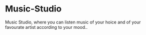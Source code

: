# Music-Studio
Music Studio, where you can listen music of your hoice and of your favourate artist according to your mood..
